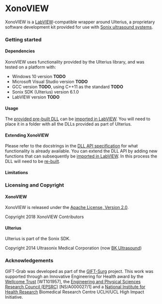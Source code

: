 # XonoVIEW

XonoVIEW is a [LabVIEW][labview]-compatible wrapper around Ulterius, a proprietary software development kit provided
for use with [Sonix ultrasound systems][sonix].

[labview]: https://www.ni.com/labview
[sonix]: https://www.bkmedical.com/


### Getting started

#### Dependencies

XonoVIEW uses functionality provided by the Ulterius library, and was tested on a platform with:

- Windows 10 version **TODO**
- Microsoft Visual Studio version **TODO**
- GCC version **TODO**, using C++11 as the standard **TODO**
- Sonix SDK (Ulterius) version 6.1.0
- LabVIEW version **TODO**

#### Usage

The [provided pre-built DLL][xonoview-dll] can be [imported in LabVIEW][labview-howto].
You will need to place it in a folder with all the DLLs provided as part of Ulterius.

[xonoview-dll]: ./lib/xonoview.dll
[labview-howto]: ./doc/labview.md

#### Extending XonoVIEW

Please refer to the docstrings in the [DLL API specification][xonoview-api] for what functionality is already
available.
You can extend the DLL API by adding new functions that can subsequently be
[imported in LabVIEW][labview-howto].
In this process the DLL will need to be [re-built][xonoview-howto].

[xonoview-api]: ./api/dll.h
[xonoview-howto]: ./doc/build.md

#### Limitations


### Licensing and Copyright

#### XonoVIEW

XonoVIEW is released under the [Apache License, Version 2.0][license].

Copyright 2018 XonoVIEW Contributors

[license]: ./LICENSE

#### Ulterius

Ulterius is part of the Sonix SDK.

Copyright 2014 Ultrasonix Medical Corporation (now [BK Ultrasound][sonix])


### Acknowledgements

GIFT-Grab was developed as part of the [GIFT-Surg][gift-surg] project.
This work was supported through an Innovative Engineering for Health award by the [Wellcome Trust][wt] [WT101957], the
[Engineering and Physical Sciences Research Council (EPSRC)][epsrc] [NS/A000027/1] and a [National Institute for Health
Research][nihr] Biomedical Research Centre UCLH/UCL High Impact Initiative.

[gift-surg]: http://www.gift-surg.ac.uk
[wt]: https://wellcome.ac.uk/
[epsrc]: https://epsrc.ukri.org/
[nihr]: https://www.nihr.ac.uk/
